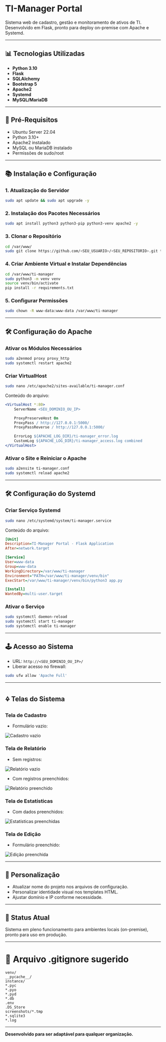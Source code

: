 # TI-Manager Portal

Sistema web de cadastro, gestão e monitoramento de ativos de TI. Desenvolvido em Flask, pronto para deploy on-premise com Apache e Systemd.

---

## 📊 Tecnologias Utilizadas

- **Python 3.10**
- **Flask**
- **SQLAlchemy**
- **Bootstrap 5**
- **Apache2**
- **Systemd**
- **MySQL/MariaDB**

---

## 🔢 Pré-Requisitos

- Ubuntu Server 22.04
- Python 3.10+
- Apache2 instalado
- MySQL ou MariaDB instalado
- Permissões de sudo/root

---

## 📚 Instalação e Configuração

### 1. Atualização do Servidor

```bash
sudo apt update && sudo apt upgrade -y
```

### 2. Instalação dos Pacotes Necessários

```bash
sudo apt install python3 python3-pip python3-venv apache2 -y
```

### 3. Clonar o Repositório

```bash
cd /var/www/
sudo git clone https://github.com/<SEU_USUARIO>/<SEU_REPOSITORIO>.git ti-manager
```

### 4. Criar Ambiente Virtual e Instalar Dependências

```bash
cd /var/www/ti-manager
sudo python3 -m venv venv
source venv/bin/activate
pip install -r requirements.txt
```

### 5. Configurar Permissões

```bash
sudo chown -R www-data:www-data /var/www/ti-manager
```

---

## 🛠️ Configuração do Apache

### Ativar os Módulos Necessários

```bash
sudo a2enmod proxy proxy_http
sudo systemctl restart apache2
```

### Criar VirtualHost

```bash
sudo nano /etc/apache2/sites-available/ti-manager.conf
```

Conteúdo do arquivo:

```apache
<VirtualHost *:80>
    ServerName <SEU_DOMINIO_OU_IP>

    ProxyPreserveHost On
    ProxyPass / http://127.0.0.1:5000/
    ProxyPassReverse / http://127.0.0.1:5000/

    ErrorLog ${APACHE_LOG_DIR}/ti-manager_error.log
    CustomLog ${APACHE_LOG_DIR}/ti-manager_access.log combined
</VirtualHost>
```

### Ativar o Site e Reiniciar o Apache

```bash
sudo a2ensite ti-manager.conf
sudo systemctl reload apache2
```

---

## 🛠️ Configuração do Systemd

### Criar Serviço Systemd

```bash
sudo nano /etc/systemd/system/ti-manager.service
```

Conteúdo do arquivo:

```ini
[Unit]
Description=TI-Manager Portal - Flask Application
After=network.target

[Service]
User=www-data
Group=www-data
WorkingDirectory=/var/www/ti-manager
Environment="PATH=/var/www/ti-manager/venv/bin"
ExecStart=/var/www/ti-manager/venv/bin/python3 app.py

[Install]
WantedBy=multi-user.target
```

### Ativar o Serviço

```bash
sudo systemctl daemon-reload
sudo systemctl start ti-manager
sudo systemctl enable ti-manager
```

---

## 🕹️ Acesso ao Sistema

- URL: `http://<SEU_DOMINIO_OU_IP>/`
- Liberar acesso no firewall:

```bash
sudo ufw allow 'Apache Full'
```

---

## 🜍 Telas do Sistema

### Tela de Cadastro

- Formulário vazio:

![Cadastro vazio](screenshots/cadastro_vazio.png)

### Tela de Relatório

- Sem registros:

![Relatório vazio](screenshots/relatorio_vazio.png)

- Com registros preenchidos:

![Relatório preenchido](screenshots/relatorio_preenchido.png)

### Tela de Estatísticas

- Com dados preenchidos:

![Estatísticas preenchidas](screenshots/estatisticas_preenchido.png)

### Tela de Edição

- Formulário preenchido:

![Edição preenchida](screenshots/edicao_preenchido.png)

---

## 📖 Personalização

- Atualizar nome do projeto nos arquivos de configuração.
- Personalizar identidade visual nos templates HTML.
- Ajustar domínio e IP conforme necessidade.

---

## 🚀 Status Atual

Sistema em pleno funcionamento para ambientes locais (on-premise), pronto para uso em produção.

---

# 📝 Arquivo .gitignore sugerido

```gitignore
venv/
__pycache__/
instance/
*.pyc
*.pyo
*.pyd
*.db
.env
.DS_Store
screenshots/*.tmp
*.sqlite3
*.log
```

---

**Desenvolvido para ser adaptável para qualquer organização.**

